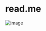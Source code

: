 # read.me
![image](https://github.com/zeepyronian/read.me/assets/133080508/ed7b1ad3-05bc-467b-a1a9-9a5c333d1f4e)

